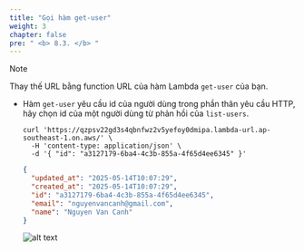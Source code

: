 ```yaml
---
title: "Gọi hàm get-user"
weight: 3
chapter: false
pre: " <b> 8.3. </b> "
---
```


> [!NOTE]
> Thay thế URL bằng function URL của hàm Lambda `get-user` của bạn.

- Hàm `get-user` yêu cầu id của người dùng trong phần thân yêu cầu HTTP, hãy chọn id của một người dùng từ phản hồi của `list-users`.

  ```shell
  curl 'https://qzpsv22gd3s4qbnfwz2v5yefoy0dmipa.lambda-url.ap-southeast-1.on.aws/' \
    -H 'content-type: application/json' \
    -d '{ "id": "a3127179-6ba4-4c3b-855a-4f65d4ee6345" }'
  ```

  ```json
  {
    "updated_at": "2025-05-14T10:07:29",
    "created_at": "2025-05-14T10:07:29",
    "id": "a3127179-6ba4-4c3b-855a-4f65d4ee6345",
    "email": "nguyenvancanh@gmail.com",
    "name": "Nguyen Van Canh"
  }
  ```

  ![alt text](/images/workshop-1/lambda-invoke-with-curl--get-user.jpg)
